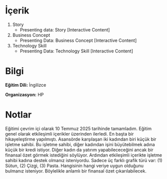 # İçerik
1. Story
   - Presenting data: Story [Interactive Content]
2. Business Concept
   - Presenting Data: Business Concept [Interactive Content] 
3. Technology Skill
   - Presenting Data: Technology Skill [Interactive Content]

# Bilgi
**Eğitim Dili:** İngilizce

**Organizasyon:** HP

# Notlar
Eğitimi çevrim içi olarak 10 Temmuz 2025 tarihinde tamamladım.
Eğitim genel olarak etkileşimli içerikler üzerinden ilerledi. En başta bir hikayeleştirme yapılmıştı. Asansörde karşılaşan iki kadından biri küçük bir işletme sahibi. Bu işletme sahibi, diğer kadından işini büyütebilmek adına küçük bir kredi istiyor. Diğer kadın da yatırım yapabilececeğini ancak bir finansal özet görmek istediğini söylüyor. Ardından etkileşimli içerikte işletme sahibi kadına destek olmanız isteniyordu.
Sadece üç farklı grafik türü var: (1) Sütun, (2) Çizgi, (3) Pasta. Hangisinin hangi veriye uygun olduğunu bulmanız isteniyor. Böylelikle anlamlı bir finansal özet çıkarılabilecek.

